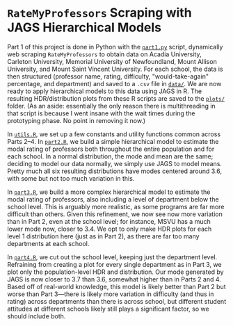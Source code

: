 # `RateMyProfessors` Scraping with JAGS Hierarchical Models

Part 1 of this project is done in Python with the [`part1.py`](part1.py) script,
dynamically web scraping `RateMyProfessors` to obtain data on Acadia University,
Carleton University, Memorial University of Newfoundland, Mount Allison
University, and Mount Saint Vincent University. For each school, the data is
then structured (professor name, rating, difficulty, "would-take-again"
percentage, and department) and saved to a `.csv` file in [`data/`](data/).
We are now ready to apply hierarchical models to this data using JAGS in R. The
resulting HDR/distribution plots from these R scripts are saved to the
[`plots/`](plots/) folder. (As an aside: essentially the only reason there is
multithreading in that script is because I went insane with the wait times
during the prototyping phase. No point in removing it now.)

In [`utils.R`](utils.R), we set up a few constants and utility functions common
across Parts 2&#x2013;4. In [`part2.R`](part2.R), we build a simple hierarchical
model to estimate the modal rating of professors both throughout the entire
population and for each school. In a normal distribution, the mode and mean are
the same; deciding to model our data normally, we simply use JAGS to model
means. Pretty much all six resulting distributions have modes centered around
3.6, with some but not too much variation in this.

In [`part3.R`](part3.R), we build a more complex hierarchical model to estimate
the modal rating of professors, also including a level of department below the
school level. This is arguably more realistic, as some programs are far more
difficult than others. Given this refinement, we now see now more variation than
in Part 2, even at the school level; for instance, MSVU has a much lower mode
now, closer to 3.4. We opt to only make HDR plots for each level 1 distribution
here (just as in Part 2), as there are far too many departments at each school.

In [`part4.R`](part4.R), we cut out the school level, keeping just the
department level. Refraining from creating a plot for every single department
as in Part 3, we plot only the population-level HDR and distribution. Our mode
generated by JAGS is now closer to 3.7 than 3.6, somewhat higher than in Parts 2
and 4. Based off of real-world knowledge, this model is likely better than Part
2 but worse than Part 3&#x2014;there is likely more variation in difficulty (and
thus in rating) across departments than there is across school, but different
student attitudes at different schools likely still plays a significant factor,
so we should include both.
